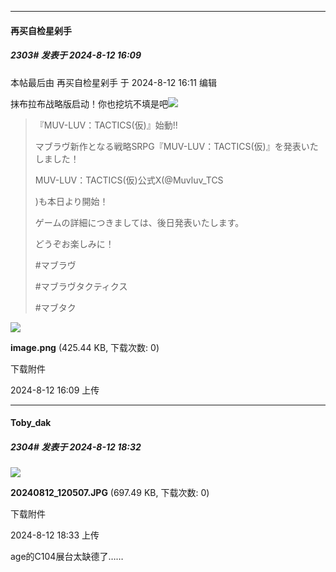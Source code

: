 ﻿
*****

####  再买自检星剁手  
##### 2303#       发表于 2024-8-12 16:09

 本帖最后由 再买自检星剁手 于 2024-8-12 16:11 编辑 

抹布拉布战略版启动！你也挖坑不填是吧<img src="https://static.saraba1st.com/image/smiley/face2017/220.png" referrerpolicy="no-referrer">
 <blockquote>『MUV-LUV：TACTICS(仮)』始動!!

マブラヴ新作となる戦略SRPG『MUV-LUV：TACTICS(仮)』を発表いたしました！

MUV-LUV：TACTICS(仮)公式X(@Muvluv_TCS

)も本日より開始！

ゲームの詳細につきましては、後日発表いたします。

どうぞお楽しみに！

#マブラヴ　

#マブラヴタクティクス

#マブタク</blockquote>

<img src="https://img.saraba1st.com/forum/202408/12/160903grgc2zrcuuln1u1k.png" referrerpolicy="no-referrer">

<strong>image.png</strong> (425.44 KB, 下载次数: 0)

下载附件

2024-8-12 16:09 上传


*****

####  Toby_dak  
##### 2304#       发表于 2024-8-12 18:32

<img src="https://img.saraba1st.com/forum/202408/12/193318qc5s8jkcwgz66rsd.jpg" referrerpolicy="no-referrer">

<strong>20240812_120507.JPG</strong> (697.49 KB, 下载次数: 0)

下载附件

2024-8-12 18:33 上传

age的C104展台太缺德了……


